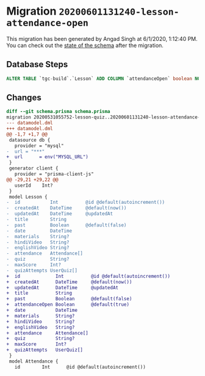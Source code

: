 # Migration `20200601131240-lesson-attendance-open`

This migration has been generated by Angad Singh at 6/1/2020, 1:12:40 PM.
You can check out the [state of the schema](./schema.prisma) after the migration.

## Database Steps

```sql
ALTER TABLE `tgc-build`.`Lesson` ADD COLUMN `attendanceOpen` boolean NOT NULL DEFAULT true ;
```

## Changes

```diff
diff --git schema.prisma schema.prisma
migration 20200531055752-lesson-quiz..20200601131240-lesson-attendance-open
--- datamodel.dml
+++ datamodel.dml
@@ -1,7 +1,7 @@
 datasource db {
   provider = "mysql"
-  url = "***"
+  url      = env("MYSQL_URL")
 }
 generator client {
   provider = "prisma-client-js"
@@ -29,21 +29,22 @@
   userId    Int?
 }
 model Lesson {
-  id           Int          @id @default(autoincrement())
-  createdAt    DateTime     @default(now())
-  updatedAt    DateTime     @updatedAt
-  title        String
-  past         Boolean      @default(false)
-  date         DateTime
-  materials    String?
-  hindiVideo   String?
-  englishVideo String?
-  attendance   Attendance[]
-  quiz         String?
-  maxScore     Int?
-  quizAttempts UserQuiz[]
+  id             Int          @id @default(autoincrement())
+  createdAt      DateTime     @default(now())
+  updatedAt      DateTime     @updatedAt
+  title          String
+  past           Boolean      @default(false)
+  attendanceOpen Boolean      @default(true)
+  date           DateTime
+  materials      String?
+  hindiVideo     String?
+  englishVideo   String?
+  attendance     Attendance[]
+  quiz           String?
+  maxScore       Int?
+  quizAttempts   UserQuiz[]
 }
 model Attendance {
   id        Int      @id @default(autoincrement())
```



